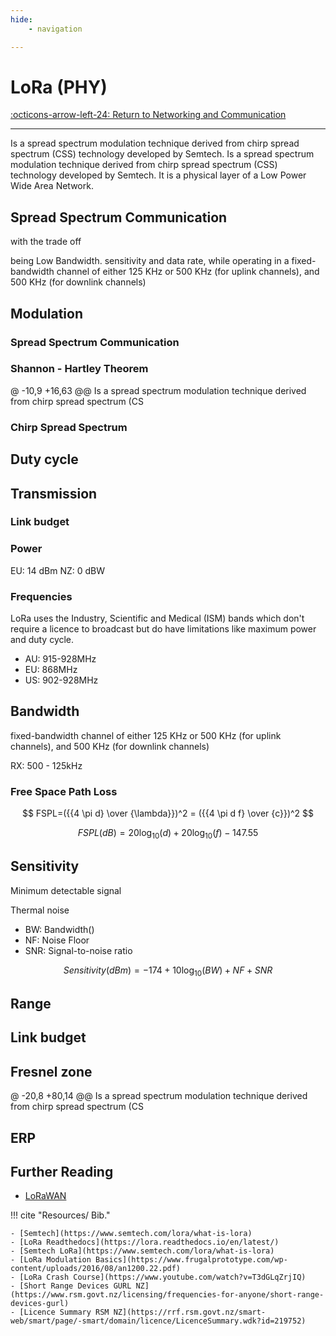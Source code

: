 ```yaml
---
hide:
    - navigation

---
```


# LoRa (PHY)

[:octicons-arrow-left-24: Return to Networking and Communication](/Bodies-of-Knowledge/Networking-Communication/)

---

Is a spread spectrum modulation technique derived from chirp spread spectrum (CSS) technology developed by Semtech.
Is a spread spectrum modulation technique derived from chirp spread spectrum (CSS) technology developed by Semtech. It is a physical layer of a Low Power Wide Area Network.

## Spread Spectrum Communication
 with the trade off 

being Low Bandwidth. sensitivity and data rate, while operating in a fixed-bandwidth channel of either 125 KHz or 500 KHz (for uplink channels), and 500 KHz (for downlink channels)

## Modulation

### Spread Spectrum Communication

### Shannon - Hartley Theorem

@ -10,9 +16,63 @@ Is a spread spectrum modulation technique derived from chirp spread spectrum (CS

### Chirp Spread Spectrum

## Duty cycle
## Transmission

### Link budget


### Power

<!-- 154 dB                  -->

EU: 14 dBm
NZ: 0 dBW


### Frequencies

LoRa uses the Industry, Scientific and Medical (ISM) bands which don't require a licence to broadcast but do have limitations like maximum power and duty cycle. 

- AU: 915-928MHz
- EU: 868MHz
- US: 902-928MHz

## Bandwidth

fixed-bandwidth channel of either 125 KHz or 500 KHz (for uplink channels), and 500 KHz (for downlink
channels)

RX: 500 - 125kHz

### Free Space Path Loss

$$
FSPL=({{4 \pi d} \over {\lambda}})^2 = ({{4 \pi d f} \over {c}})^2
$$

$$
FSPL(dB) = 20 \log_{10} (d)+20 \log_{10}(f)-147.55
$$



## Sensitivity

Minimum detectable signal

Thermal noise

- BW: Bandwidth()
- NF: Noise Floor
- SNR: Signal-to-noise ratio

$$
Sensitivity(dBm)=-174 + 10 \log_{10} (BW) + NF + SNR
$$

## Range


## Link budget

## Fresnel zone

@ -20,8 +80,14 @@ Is a spread spectrum modulation technique derived from chirp spread spectrum (CS

## ERP

## Further Reading

- [LoRaWAN](LoRaWAN.md)

!!! cite "Resources/ Bib."

    - [Semtech](https://www.semtech.com/lora/what-is-lora)
    - [LoRa Readthedocs](https://lora.readthedocs.io/en/latest/)
    - [Semtech LoRa](https://www.semtech.com/lora/what-is-lora)
    - [LoRa Modulation Basics](https://www.frugalprototype.com/wp-content/uploads/2016/08/an1200.22.pdf)
    - [LoRa Crash Course](https://www.youtube.com/watch?v=T3dGLqZrjIQ)
    - [Short Range Devices GURL NZ](https://www.rsm.govt.nz/licensing/frequencies-for-anyone/short-range-devices-gurl)
    - [Licence Summary RSM NZ](https://rrf.rsm.govt.nz/smart-web/smart/page/-smart/domain/licence/LicenceSummary.wdk?id=219752)